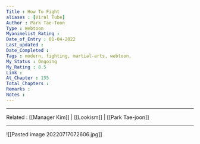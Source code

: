 ```yaml
---
Title : How To Fight
aliases : [Viral Tube]
Author : Park Tae-Toon
Type : Webtoon
Myanimelist_Rating : 
Date_of_Entry : 01-04-2022
Last_updated : 
Date_Completed : 
Tags : modern, fighting, martial-arts, webtoon,
My_Status : Ongoing
My_Rating : 8.5
Link : 
At_Chapter : 155
Total_Chapters : 
Remarks : 
Notes : 
---
```

---
Related : [[Manager Kim]] | [[Lookism]] | [[Park Tae-joon]]

---
![[Pasted image 20220717072606.jpg]]